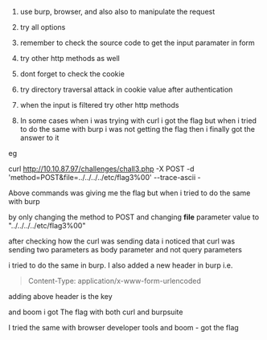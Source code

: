 1. use burp, browser, and also also to manipulate the request

2. try all options 
3. remember to check the source code to get the input paramater in form
4. try other http methods as well
5. dont forget to check the cookie
6. try directory traversal attack in cookie value after authentication
7. when the input is filtered try other http methods 

8. In some cases when i was trying with curl i got the flag but when i tried to do the same with burp i was not getting the flag
then i finally got the answer to it

eg 

curl http://10.10.87.97/challenges/chall3.php -X POST -d 'method=POST&file=../../../../etc/flag3%00' --trace-ascii - 

Above commands was giving me the flag but when i tried to do the same with burp

by only changing the method to POST and changing **file** parameter value to "../../../../etc/flag3%00"

after checking how the curl was sending data i noticed that curl was sending two parameters as body parameter and not query parameters

i tried to do the same in burp. I also added a new header in burp i.e.

>Content-Type: application/x-www-form-urlencoded

adding above header is the key 

and boom i got The flag with both curl and burpsuite

 I tried the same with browser developer tools and boom - got the flag


